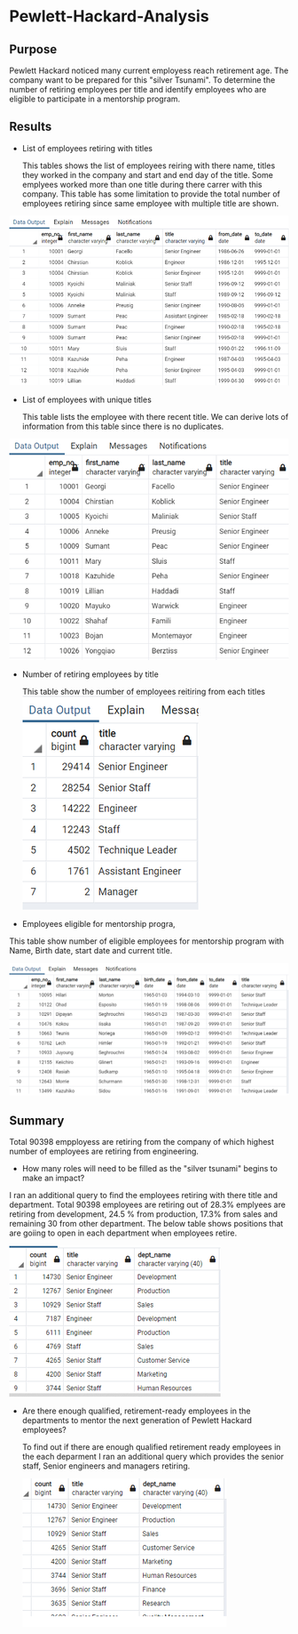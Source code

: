 # Pewlett-Hackard-Analysis
## Purpose

Pewlett Hackard noticed many current employess reach retirement age. The company want to be prepared for this "silver Tsunami".  To determine the number of retiring employees per title and identify employees who are eligible to participate in a mentorship program. 


## Results

- List of employees retiring with titles 

    This tables shows the list of employees reiring with there name, titles they worked in the company and start and end day of the title. Some emplyees worked more than one title during there carrer with this company. This table has some limitation to provide the total number of employees retiring since same employee with multiple title are shown.

![Retirement_ttile](https://github.com/11nithin/Pewlett-Hackard-Analysis/blob/main/Resources/retirement_titles.PNG)

- List of employees with unique titles

    This table lists the employee with there recent title. We can derive lots of information from this table since there is no duplicates.

![unique_titles](https://github.com/11nithin/Pewlett-Hackard-Analysis/blob/main/Resources/unique_titles.PNG)

- Number of retiring employees by title

    This table show the number of employees reitiring from each titles
![retiring_employees](https://github.com/11nithin/Pewlett-Hackard-Analysis/blob/main/Resources/retiring_titles.PNG)

- Employees eligible for mentorship progra,

This table show number of eligible employees for mentorship program with Name, Birth date, start date and current title.

![mentorship](https://github.com/11nithin/Pewlett-Hackard-Analysis/blob/main/Resources/mentorship_eligibilty.PNG)



## Summary

Total 90398 empployess are retiring from the company of which highest number of employees are retiring from engineering. 

- How many roles will need to be filled as the "silver tsunami" begins to make an impact?

 I ran an additional query to find the employees retiring with there title and department. Total 90398 employees are retiring out of 28.3% emplyees are retiring from development, 24.5 % from production, 17.3% from sales and remaining 30 from other department. The below table shows positions that are goiing to open in each department when employees retire.
 
 
![RETIRING BY TITLe](https://github.com/11nithin/Pewlett-Hackard-Analysis/blob/main/Resources/titles%20retiring%20by%20department.PNG)

- Are there enough qualified, retirement-ready employees in the departments to mentor the next generation of Pewlett Hackard employees?

   To find out if there are enough qualified retirement ready employees in the each deparment I ran an additional query which provides the senior staff, Senior engineers and managers retiring.
   
   
   ![qualified](https://github.com/11nithin/Pewlett-Hackard-Analysis/blob/main/Resources/Qualified%20retiring%20employees.PNG)
   
